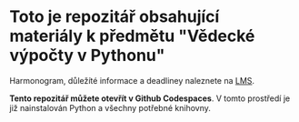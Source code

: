 # Toto je repozitář obsahující materiály k předmětu "Vědecké výpočty v Pythonu"

Harmonogram, důležíté informace a deadliney naleznete na [LMS](https://lms.vsb.cz).

**Tento repozitář můžete otevřít v Github Codespaces**. V tomto prostředí je již nainstalován Python a všechny potřebné knihovny.
